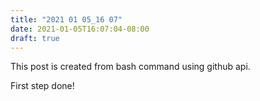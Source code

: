 ```yaml
---
title: "2021 01 05_16 07"
date: 2021-01-05T16:07:04-08:00
draft: true
---
```


This post is created from bash command using github api.

First step done!